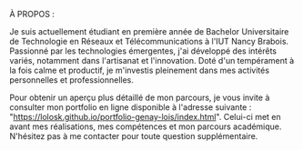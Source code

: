 À PROPOS :

Je suis actuellement étudiant en première année de Bachelor Universitaire de Technologie en Réseaux et Télécommunications à l'IUT Nancy Brabois. Passionné par les technologies émergentes, j'ai développé des intérêts variés, notamment dans l'artisanat et l'innovation. Doté d'un tempérament à la fois calme et productif, je m'investis pleinement dans mes activités personnelles et professionnelles.

Pour obtenir un aperçu plus détaillé de mon parcours, je vous invite à consulter mon portfolio en ligne disponible à l'adresse suivante : "https://lolosk.github.io/portfolio-genay-lois/index.html". Celui-ci met en avant mes réalisations, mes compétences et mon parcours académique. N'hésitez pas à me contacter pour toute question supplémentaire.
